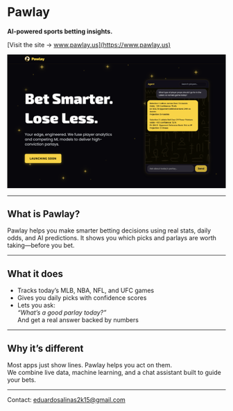 # Pawlay

**AI-powered sports betting insights.**

[Visit the site → www.pawlay.us](https://www.pawlay.us)

![Pawlay Hero](./assets/pawlayheropage.png)

---

## What is Pawlay?

Pawlay helps you make smarter betting decisions using real stats, daily odds, and AI predictions. It shows you which picks and parlays are worth taking—before you bet.

---

## What it does

- Tracks today’s MLB, NBA, NFL, and UFC games
- Gives you daily picks with confidence scores
- Lets you ask:  
  _“What’s a good parlay today?”_  
  And get a real answer backed by numbers

---

## Why it’s different

Most apps just show lines. Pawlay helps you act on them.  
We combine live data, machine learning, and a chat assistant built to guide your bets.

---

Contact: eduardosalinas2k15@gmail.com